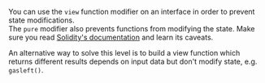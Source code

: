 You can use the `view` function modifier on an interface in order to prevent state modifications.
<br>
The `pure` modifier also prevents functions from modifying the state. Make sure you read [Solidity's documentation](http://solidity.readthedocs.io/en/develop/contracts.html#view-functions) and learn its caveats.

An alternative way to solve this level is to build a view function which returns different results depends on input data but don't modify state, e.g. `gasleft()`.
